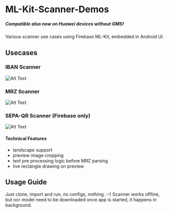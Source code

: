 # ML-Kit-Scanner-Demos
##### Compatible also now on Huawei devices without GMS!
Various scanner use cases using Firebase ML-Kit, embedded in Android UI.

## Usecases

### IBAN Scanner
![Alt Text](https://media.giphy.com/media/l1V7EyESe6gXt1H6JS/giphy.gif)

### MRZ Scanner
![Alt Text](https://media.giphy.com/media/cL4Q4AZ5kentdLtob2/giphy.gif)

### SEPA-QR Scanner (Firebase only)
![Alt Text](https://media.giphy.com/media/H4Dv9JbA96fjwF7hxL/giphy.gif)

#### Technical Features
- landscape support
- preview image cropping
- text pre processing logic before MRZ parsing
- live rectangle drawing on preview

## Usage Guide
Just clone, import and run, no configs, nothing. :-) 
Scanner works offline, but ocr model need to be downloaded once app is started, it happens in background. 
